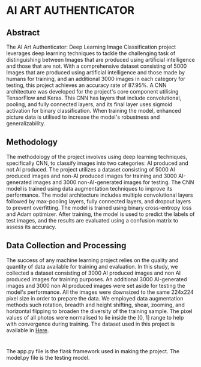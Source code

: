 # AI ART AUTHENTICATOR
## Abstract
The AI Art Authenticator: Deep Learning Image Classification project leverages deep learning techniques to tackle the challenging task of distinguishing between Images that are produced using artificial intelligence and those that are not. With a comprehensive dataset consisting of 5000 Images that are produced using artificial intelligence and those made by humans for training, and an additional 3000 images in each category for testing, this project achieves an accuracy rate of 87.95%. A CNN architecture was developed for the project's core component utilising TensorFlow and Keras. This CNN has layers that include convolutional, pooling, and fully connected layers, and its final layer uses sigmoid activation for binary classification. When training the model, enhanced picture data is utilised to increase the model's robustness and generalizability.
## Methodology
The methodology of the project involves using deep learning techniques, specifically CNN, to classify images into two categories: AI produced and not AI produced. The project utilizes a dataset consisting of 5000 AI produced images and non-AI produced images for training and 3000 AI-generated images and 3000 non-AI-generated images for testing. The CNN model is trained using data augmentation techniques to improve its performance. The model architecture includes multiple convolutional layers followed by max-pooling layers, fully connected layers, and dropout layers to prevent overfitting. The model is trained using binary cross-entropy loss and Adam optimizer. After training, the model is used to predict the labels of test images, and the results are evaluated using a confusion matrix to assess its accuracy.
## Data Collection and Processing
The success of any machine learning project relies on the quality and quantity of data available for training and evaluation. In this study, we collected a dataset consisting of 3000 AI produced images and non AI produced images for training purposes. An additional 3000 AI-generated images and 3000 non AI produced images were set aside for testing the model's performance.
All the images were downsized to the same 224x224 pixel size in order to prepare the data. We employed data augmentation methods such rotation, breadth and height shifting, shear, zooming, and horizontal flipping to broaden the diversity of the training sample. The pixel values of all photos were normalised to lie inside the [0, 1] range to help with convergence during training.
The dataset used in this project is available in [Here](https://www.kaggle.com/datasets/kausthubkannan/ai-and-human-art-classification).
#
The app.py file is the flask framework used in making the project. The model.py file is the testing model.
